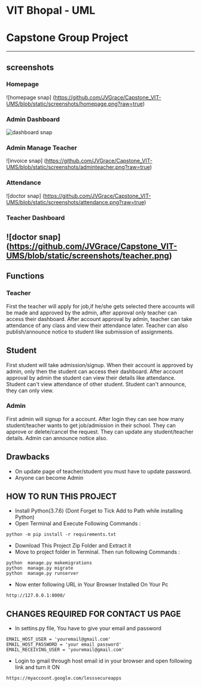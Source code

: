 # VIT Bhopal - UML
# Capstone Group Project
---
## screenshots
### Homepage
![homepage snap] (https://github.com/JVGrace/Capstone_VIT-UMS/blob/static/screenshots/homepage.png?raw=true)
### Admin Dashboard
![dashboard snap](https://github.com/JVGrace/Capstone_VIT-UMS/blob/static/screenshots/adminhomepage.png?raw=true)
### Admin Manage Teacher
![invoice snap]  (https://github.com/JVGrace/Capstone_VIT-UMS/blob/static/screenshots/adminteacher.png?raw=true)
### Attendance
![doctor snap]   (https://github.com/JVGrace/Capstone_VIT-UMS/blob/static/screenshots/attendance.png?raw=true)
### Teacher Dashboard
![doctor snap]  (https://github.com/JVGrace/Capstone_VIT-UMS/blob/static/screenshots/teacher.png)
---

## Functions
### Teacher
First the teacher will apply for job,if he/she gets selected there accounts will be made and approved by the admin, after approval only teacher can access their dashboard.
After account approval by admin, teacher can take attendance of any class and view their attendance later.
Teacher can also publish/announce notice to student like submission of assignments.

## Student
First student will take admission/signup.
When their account is approved by admin, only then the student can access their dashboard.
After account approval by admin the student can view their details like attendance.
Student can't view attendance of other student.
Student can't announce, they can only view.

### Admin
First admin will signup for a account.
After login they can see how many student/teacher wants to get job/admission in their school.
They can approve or delete/cancel the request.
They can update any student/teacher details.
Admin can announce notice also.


## Drawbacks
- On update page of teacher/student you must have to update password.
- Anyone can become Admin

## HOW TO RUN THIS PROJECT
- Install Python(3.7.6) (Dont Forget to Tick Add to Path while installing Python)
- Open Terminal and Execute Following Commands :

``` python -m pip install -r requirements.txt ```


- Download This Project Zip Folder and Extract it
- Move to project folder in Terminal. Then run following Commands :
```
python  manage.py makemigrations
python  manage.py migrate
python  manage.py runserver
```
- Now enter following URL in Your Browser Installed On Your Pc
```
http://127.0.0.1:8000/
```

## CHANGES REQUIRED FOR CONTACT US PAGE
- In settins.py file, You have to give your email and password
```
EMAIL_HOST_USER = 'youremail@gmail.com'
EMAIL_HOST_PASSWORD = 'your email password'
EMAIL_RECEIVING_USER = 'youremail@gmail.com'
```
- Login to gmail through host email id in your browser and open following link and turn it ON
```
https://myaccount.google.com/lesssecureapps
```



